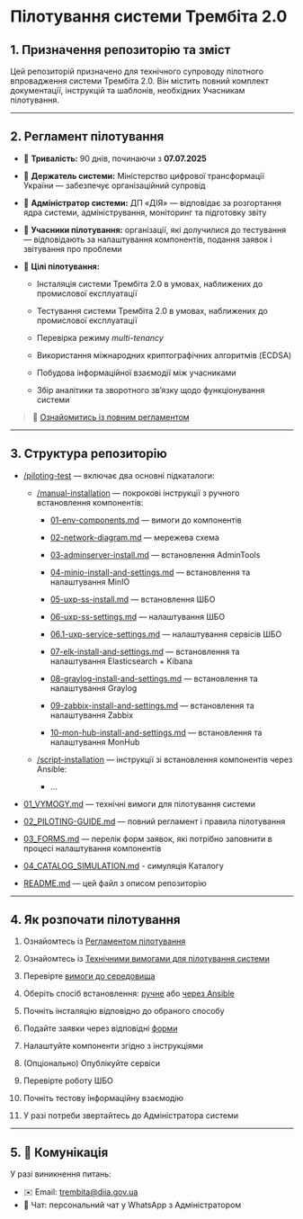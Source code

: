 # Пілотування системи Трембіта 2.0

## 1. Призначення репозиторію та зміст

Цей репозиторій призначено для технічного супроводу пілотного впровадження системи Трембіта 2.0. Він містить повний комплект документації, інструкцій та шаблонів, необхідних Учасникам пілотування.

---

## 2. Регламент пілотування

- 📅 **Тривалість:** 90 днів, починаючи з **07.07.2025**

- 👥 **Держатель системи:** Міністерство цифрової трансформації України — забезпечує організаційний супровід

- 👥 **Адміністратор системи:** ДП «ДІЯ» — відповідає за розгортання ядра системи, адміністрування, моніторинг та підготовку звіту

- 👥 **Учасники пілотування:** організації, які долучилися до тестування — відповідають за налаштування компонентів, подання заявок і звітування про проблеми

- 🎯 **Цілі пілотування:**

  - Інсталяція системи Трембіта 2.0 в умовах, наближених до промислової експлуатації

  - Тестування системи Трембіта 2.0 в умовах, наближених до промислової експлуатації
  
  - Перевірка режиму *multi-tenancy*

  - Використання міжнародних криптографічних алгоритмів (ECDSA)

  - Побудова інформаційної взаємодії між учасниками

  - Збір аналітики та зворотного зв’язку щодо функціонування системи

> 📖 [Ознайомитись із повним регламентом](02_PILOTING-GUIDE.md)

---

## 3. Структура репозиторію

- [/piloting-test](t2.0-client-instruction/piloting-test) — включає два основні підкаталоги:

  - [/manual-installation](t2.0-client-instruction/piloting-test/manual-installation) — покрокові інструкції з ручного встановлення компонентів:
  
    - [01-env-components.md](piloting-test/manual-installation/01-env-components.md) — вимоги до компонентів

    - [02-network-diagram.md](piloting-test/manual-installation/02-network-diagram.md) — мережева схема

    - [03-adminserver-install.md](piloting-test/manual-installation/03-adminserver-install.md) — встановлення AdminTools

    - [04-minio-install-and-settings.md](piloting-test/manual-installation/04-minio-install-and-settings.md) — встановлення та налаштування MinIO

    - [05-uxp-ss-install.md](piloting-test/manual-installation/05-uxp-ss-install.md) — встановлення ШБО

    - [06-uxp-ss-settings.md](piloting-test/manual-installation/06-uxp-ss-settings.md) — налаштування ШБО

    - [06.1-uxp-service-settings.md](piloting-test/manual-installation/06.1-uxp-service-settings.md) — налаштування сервісів ШБО

    - [07-elk-install-and-settings.md](piloting-test/manual-installation/07-elk-install-and-settings.md) — встановлення та налаштування Elasticsearch + Kibana

    - [08-graylog-install-and-settings.md](piloting-test/manual-installation/08-graylog-install-and-settings.md) — встановлення та налаштування Graylog

    - [09-zabbix-install-and-settings.md](piloting-test/manual-installation/09-zabbix-install-and-settings.md) — встановлення та налаштування Zabbix

    - [10-mon-hub-install-and-settings.md](piloting-test/manual-installation/10-mon-hub-install-and-settings.md) — встановлення та налаштування MonHub

  - [/script-installation](t2.0-client-instruction/piloting-test/script-installation) — інструкції зі встановлення компонентів через Ansible:
 
    - ... 

- [01_VYMOGY.md](01_VYMOGY.md) — технічні вимоги для пілотування системи

- [02_PILOTING-GUIDE.md](02_PILOTING-GUIDE.md) — повний регламент і правила пілотування

- [03_FORMS.md](03_FORMS.md) — перелік форм заявок, які потрібно заповнити в процесі налаштування компонентів

- [04_CATALOG_SIMULATION.md](04_CATALOG_SIMULATION.md) - симуляція Каталогу

- [README.md](t2.0-client-instruction/README.md) — цей файл з описом репозиторію

---

## 4. Як розпочати пілотування

1. Ознайомтесь із [Регламентом пілотування](02_PILOTING-GUIDE.md)

2. Ознайомтесь із [Технічними вимогами для пілотування системи](01_VYMOGY.md)

3. Перевірте [вимоги до середовища](piloting-test/manual-installation/01-env-components.md)

4. Оберіть спосіб встановлення: [ручне](piloting-test/manual-installation) або [через Ansible](piloting-test/script-installation)

5. Почніть інсталяцію відповідно до обраного способу

6. Подайте заявки через відповідні [форми](03_FORMS.md)

7. Налаштуйте компоненти згідно з інструкціями

8. (Опціонально) Опублікуйте сервіси

9. Перевірте роботу ШБО

10. Почніть тестову інформаційну взаємодію

11. У разі потреби звертайтесь до Адміністратора системи

---

## 5. 📩 Комунікація

У разі виникнення питань:

- ✉️ Email: [trembita@diia.gov.ua](mailto:trembita@diia.gov.ua)
- 💬 Чат: персональний чат у WhatsApp з Адміністратором
